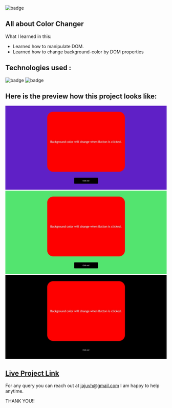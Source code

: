 ![badge](https://img.shields.io/badge/LearnCodeOnline-INeuron)

## All about Color Changer

What I learned in this:

- Learned how to manipulate DOM.
- Learned how to change background-color by DOM properties

## Technologies used :

![badge](https://img.shields.io/badge/HTML-CSS-INeuron)
![badge](https://img.shields.io/badge/Javascript-INeuron)

## Here is the preview how this project looks like:

![lco](./Web%20capture_2-2-2023_14921_127.0.0.1.jpeg)
![lco](./Web%20capture_2-2-2023_14845_127.0.0.1.jpeg)
![lco](./Web%20capture_2-2-2023_1485_127.0.0.1.jpeg)
## [Live Project Link](http://127.0.0.1:5500/index.html)

For any query you can reach out at jajuvh@gmail.com I am happy to help anytime.

THANK YOU!!